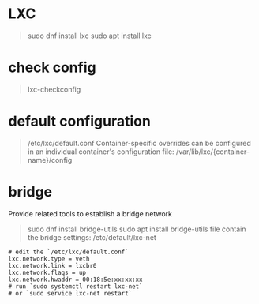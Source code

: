 # LXC
> sudo dnf install lxc
> sudo apt install lxc

# check config
> lxc-checkconfig

# default configuration
> /etc/lxc/default.conf
Container-specific overrides can be configured in an individual container's 
configuration file:
> /var/lib/lxc/{container-name}/config

# bridge
Provide related tools to establish a bridge network
> sudo dnf install bridge-utils
> sudo apt install bridge-utils
file contain the bridge settings:
> /etc/default/lxc-net
```
# edit the `/etc/lxc/default.conf`
lxc.network.type = veth
lxc.network.link = lxcbr0
lxc.network.flags = up
lxc.network.hwaddr = 00:18:5e:xx:xx:xx
# run `sudo systemctl restart lxc-net`
# or `sudo service lxc-net restart`
```
